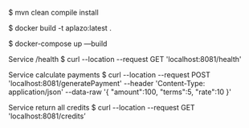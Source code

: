 $ mvn clean compile install

$ docker build -t aplazo:latest .

$ docker-compose up —build

Service /health
$ curl --location --request GET 'localhost:8081/health'

Service calculate payments
$ curl --location --request POST 'localhost:8081/generatePayment' --header 'Content-Type: application/json' --data-raw '{
    "amount":100,
    "terms":5,
    "rate":10
}'

Service return all credits
$ curl --location --request GET 'localhost:8081/credits’

